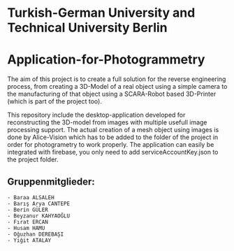 # Turkish-German University  and Technical University Berlin
# Application-for-Photogrammetry

The aim of this project is to create a full solution for the reverse engineering process, from creating a 3D-Model of a real object using a simple camera to the manufacturing of that object using a SCARA-Robot based 3D-Printer (which is part of the project too).

This repository include the desktop-application developed for reconstructing the 3D-model from images with multiple usefull image processing support. The actual creation of a mesh object using images is done by Alice-Vision which has to be added to the folder of the project in order for photogrametry to work properly.
The application can easily be integrated with firebase, you only need to add serviceAccountKey.json to the project folder.

## Gruppenmitglieder:
    - Baraa ALSALEH
    - Barış Arya CANTEPE
    - Berin GÜLER
    - Beyzanur KAHYAOĞLU
    - Fırat ERCAN
    - Husam HAMU
    - Oğuzhan DEREBAŞI
    - Yiğit ATALAY
